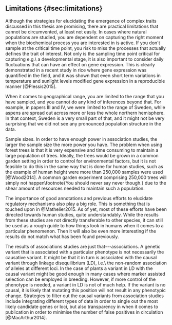## Limitations {#sec:limitations}

Although the strategies for elucidating the emergence of complex traits discussed in this thesis are promising, there are practical limitations that cannot be circumvented, at least not easily. In cases where natural populations are studied, you are dependent on capturing the right moment when the biochemical process you are interested in is active. If you don't sample at the critical time point, you risk to miss the processes that actually defines the trait of interest. Not only is the sampling time point critical for capturing e.g.\ a developmental stage, it is also important to consider daily fluctuations that can have an effect on gene expression. This is clearly demonstrated in a recent study in rice where gene expression was quantified in the field, and it was shown that even short term variations in temperature and sunlight levels modified gene expression in a reproducible manner [@Plessis2015].

When it comes to geographical range, you are limited to the range that you have sampled, and you cannot do any kind of inferences beyond that. For example, in papers III and IV, we were limited to the range of Sweden, while aspens are spread out across more or less the whole northern hemisphere. In that context, Sweden is a very small part of that, and it might not be very surprising that we did not see any pronounced population structure in the data.

Sample sizes. In order to have enough power in association studies, the larger the sample size the more power you have. The problem when using forest trees is that it is very expensive and time consuming to maintain a large population of trees. Ideally, the trees would be grown in a common garden setting in order to control for environmental factors, but it is not feasible to do this in the same way that is done for human studies, such as the example of human height were more than 250,000 samples were used [@Wood2014]. A common garden experiment comprising 250,000 trees will simply not happen\footnote{You should never say never though.} due to the shear amount of resources needed to maintain such a population.

The importance of good annotations and previous efforts to elucidate regulatory mechanisms also play a big role. This is something that is touched upon in @Mathelier2015. As of yet, most of these efforts have been directed towards human studies, quite understandably. While the results from these studies are not directly transferable to other species, it can still be used as a rough guide to how things look in humans when it comes to a particular phenomenon. Then it will also be even more interesting if the results do not match what has been found previously.

The results of associations studies are just that---associations. A genetic variant that is associated with a particular phenotype is not necessarily the causative variant. It might be that it in turn is associated with the causal variant through linkage disequilibrium (LD), i.e.\ the non-random association of alleles at different loci. In the case of plants a variant in LD with the causal variant might be good enough in many cases where marker assisted selection can be employed in breeding. However, if more control of the phenotype is needed, a variant in LD is not of much help. If the variant is no causal, it is likely that mutating this position will not result in any phenotypic change. Strategies to filter out the causal variants from association studies include integrating different types of data in order to single out the most likely candidate genes or loci, but also transparency in when it comes to publication in order to minimise the number of false positives in circulation [@MacArthur2014].
